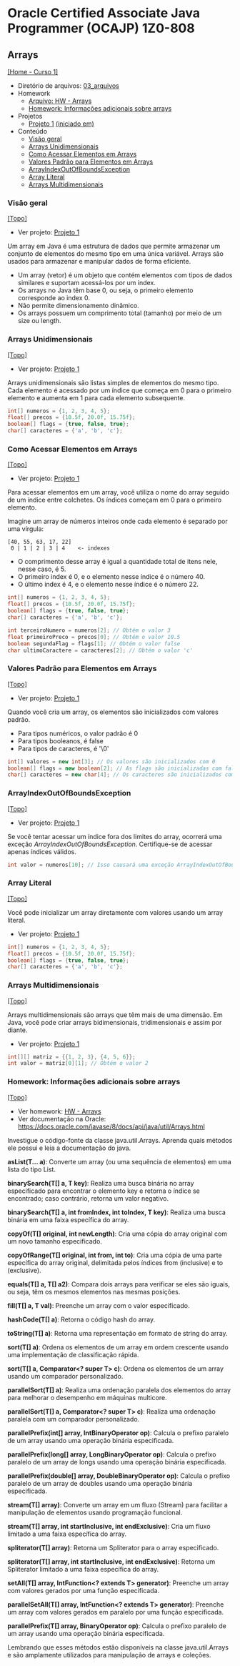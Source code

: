 # Oracle Certified Associate Java Programmer (OCAJP) 1Z0-808

## Arrays
[[Home - Curso 1]](../../README.md#curso-1)<br />

- Diretório de arquivos: [03_arquivos](./03_arquivos//)
- Homework
  - [Arquivo: HW - Arrays](./03_arquivos/homework/HW%20-%20Arrays.pdf)
  - [Homework: Informações adicionais sobre arrays](#homework-additional-information-about-arrays)
- Projetos
  - [Projeto 1](./03_arquivos/proj_01/) [(iniciado em)](#visão-geral)
- Conteúdo
  - [Visão geral](#visão-geral)
  - [Arrays Unidimensionais](#arrays-unidimensionais)
  - [Como Acessar Elementos em Arrays](#como-acessar-elementos-em-arrays)
  - [Valores Padrão para Elementos em Arrays](#valores-padrão-para-elementos-em-arrays)
  - [ArrayIndexOutOfBoundsException](#arrayindexoutofboundsexception)
  - [Array Literal](#array-literal)
  - [Arrays Multidimensionais](#arrays-multidimensionais)

### Visão geral
[[Topo]](#)<br />

- Ver projeto: [Projeto 1](./03_arquivos/proj_01/)

Um array em Java é uma estrutura de dados que permite armazenar um conjunto de elementos do mesmo tipo em uma única variável. Arrays são usados para armazenar e manipular dados de forma eficiente.

- Um array (vetor) é um objeto que contém elementos com tipos de dados similares e suportam acessá-los por um index.
- Os arrays no Java têm base 0, ou seja, o primeiro elemento corresponde ao index 0.
- Não permite dimensionamento dinâmico.
- Os arrays possuem um comprimento total (tamanho) por meio de um size ou length.

### Arrays Unidimensionais
[[Topo]](#)<br />

- Ver projeto: [Projeto 1](./03_arquivos/proj_01/)

Arrays unidimensionais são listas simples de elementos do mesmo tipo. Cada elemento é acessado por um índice que começa em 0 para o primeiro elemento e aumenta em 1 para cada elemento subsequente.

```java
int[] numeros = {1, 2, 3, 4, 5};
float[] precos = {10.5f, 20.0f, 15.75f};
boolean[] flags = {true, false, true};
char[] caracteres = {'a', 'b', 'c'};
```

### Como Acessar Elementos em Arrays
[[Topo]](#)<br />

- Ver projeto: [Projeto 1](./03_arquivos/proj_01/)

Para acessar elementos em um array, você utiliza o nome do array seguido de um índice entre colchetes. Os índices começam em 0 para o primeiro elemento.

Imagine um array de números inteiros onde cada elemento é separado por uma vírgula:
```text
[40, 55, 63, 17, 22]
 0 | 1 | 2 | 3 | 4    <- indexes
```
- O comprimento desse array é igual a quantidade total de itens nele, nesse caso, é 5.
- O primeiro index é 0, e o elemento nesse índice é o número 40.
- O último index é 4, e o elemento nesse índice é o número 22.

```java
int[] numeros = {1, 2, 3, 4, 5};
float[] precos = {10.5f, 20.0f, 15.75f};
boolean[] flags = {true, false, true};
char[] caracteres = {'a', 'b', 'c'};

int terceiroNumero = numeros[2]; // Obtém o valor 3
float primeiroPreco = precos[0]; // Obtém o valor 10.5
boolean segundaFlag = flags[1]; // Obtém o valor false
char ultimoCaractere = caracteres[2]; // Obtém o valor 'c'
```

### Valores Padrão para Elementos em Arrays
[[Topo]](#)<br />

- Ver projeto: [Projeto 1](./03_arquivos/proj_01/)

Quando você cria um array, os elementos são inicializados com valores padrão.
- Para tipos numéricos, o valor padrão é 0
- Para tipos booleanos, é false
- Para tipos de caracteres, é '\0'

```java
int[] valores = new int[3]; // Os valores são inicializados com 0
boolean[] flags = new boolean[2]; // As flags são inicializadas com false
char[] caracteres = new char[4]; // Os caracteres são inicializados com '\0'
```

### ArrayIndexOutOfBoundsException
[[Topo]](#)<br />

- Ver projeto: [Projeto 1](./03_arquivos/proj_01/)

Se você tentar acessar um índice fora dos limites do array, ocorrerá uma exceção *ArrayIndexOutOfBoundsException*. Certifique-se de acessar apenas índices válidos.

```java
int valor = numeros[10]; // Isso causará uma exceção ArrayIndexOutOfBoundsException
```

### Array Literal
[[Topo]](#)<br />

Você pode inicializar um array diretamente com valores usando um array literal.

- Ver projeto: [Projeto 1](./03_arquivos/proj_01/)

```java
int[] numeros = {1, 2, 3, 4, 5};
float[] precos = {10.5f, 20.0f, 15.75f};
boolean[] flags = {true, false, true};
char[] caracteres = {'a', 'b', 'c'};
```

### Arrays Multidimensionais
[[Topo]](#)<br />

Arrays multidimensionais são arrays que têm mais de uma dimensão. Em Java, você pode criar arrays bidimensionais, tridimensionais e assim por diante.

- Ver projeto: [Projeto 1](./03_arquivos/proj_01/)

```java
int[][] matriz = {{1, 2, 3}, {4, 5, 6}};
int valor = matriz[0][1]; // Obtém o valor 2
```

### Homework: Informações adicionais sobre arrays
[[Topo]](#)<br />

- Ver homework: [HW - Arrays](./03_arquivos/homework/HW%20-%20Arrays.pdf)
- Ver documentação na Oracle: https://docs.oracle.com/javase/8/docs/api/java/util/Arrays.html

Investigue o código-fonte da classe java.util.Arrays. Aprenda quais métodos ele possui e leia a documentação do java.

**asList(T... a)**: Converte um array (ou uma sequência de elementos) em uma lista do tipo List<T>.

**binarySearch(T[] a, T key)**: Realiza uma busca binária no array especificado para encontrar o elemento key e retorna o índice se encontrado; caso contrário, retorna um valor negativo.

**binarySearch(T[] a, int fromIndex, int toIndex, T key)**: Realiza uma busca binária em uma faixa específica do array.

**copyOf(T[] original, int newLength)**: Cria uma cópia do array original com um novo tamanho especificado.

**copyOfRange(T[] original, int from, int to)**: Cria uma cópia de uma parte específica do array original, delimitada pelos índices from (inclusive) e to (exclusive).

**equals(T[] a, T[] a2)**: Compara dois arrays para verificar se eles são iguais, ou seja, têm os mesmos elementos nas mesmas posições.

**fill(T[] a, T val)**: Preenche um array com o valor especificado.

**hashCode(T[] a)**: Retorna o código hash do array.

**toString(T[] a)**: Retorna uma representação em formato de string do array.

**sort(T[] a)**: Ordena os elementos de um array em ordem crescente usando uma implementação de classificação rápida.

**sort(T[] a, Comparator<? super T> c)**: Ordena os elementos de um array usando um comparador personalizado.

**parallelSort(T[] a)**: Realiza uma ordenação paralela dos elementos do array para melhorar o desempenho em máquinas multicore.

**parallelSort(T[] a, Comparator<? super T> c)**: Realiza uma ordenação paralela com um comparador personalizado.

**parallelPrefix(int[] array, IntBinaryOperator op)**: Calcula o prefixo paralelo de um array usando uma operação binária especificada.

**parallelPrefix(long[] array, LongBinaryOperator op)**: Calcula o prefixo paralelo de um array de longs usando uma operação binária especificada.

**parallelPrefix(double[] array, DoubleBinaryOperator op)**: Calcula o prefixo paralelo de um array de doubles usando uma operação binária especificada.

**stream(T[] array)**: Converte um array em um fluxo (Stream<T>) para facilitar a manipulação de elementos usando programação funcional.

**stream(T[] array, int startInclusive, int endExclusive)**: Cria um fluxo limitado a uma faixa específica do array.

**spliterator(T[] array)**: Retorna um Spliterator para o array especificado.

**spliterator(T[] array, int startInclusive, int endExclusive)**: Retorna um Spliterator limitado a uma faixa específica do array.

**setAll(T[] array, IntFunction<? extends T> generator)**: Preenche um array com valores gerados por uma função especificada.

**parallelSetAll(T[] array, IntFunction<? extends T> generator)**: Preenche um array com valores gerados em paralelo por uma função especificada.

**parallelPrefix(T[] array, BinaryOperator<T> op)**: Calcula o prefixo paralelo de um array usando uma operação binária especificada.

Lembrando que esses métodos estão disponíveis na classe java.util.Arrays e são amplamente utilizados para manipulação de arrays e coleções.
